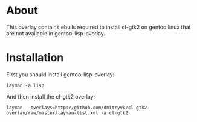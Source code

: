 # About #

This overlay contains ebuils required to install cl-gtk2 on gentoo linux that are not available in gentoo-lisp-overlay.

# Installation #

First you should install gentoo-lisp-overlay:

    layman -a lisp

And then install the cl-gtk2 overlay:
    
    layman --overlays=http://github.com/dmitryvk/cl-gtk2-overlay/raw/master/layman-list.xml -a cl-gtk2
